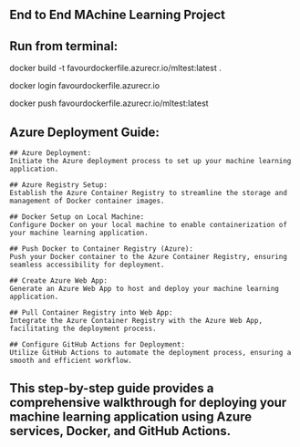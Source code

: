 ## End to End MAchine Learning Project



## Run from terminal:

docker build -t favourdockerfile.azurecr.io/mltest:latest .

docker login favourdockerfile.azurecr.io

docker push favourdockerfile.azurecr.io/mltest:latest



## Azure Deployment Guide:

    ## Azure Deployment:
    Initiate the Azure deployment process to set up your machine learning application.

    ## Azure Registry Setup:
    Establish the Azure Container Registry to streamline the storage and management of Docker container images.

    ## Docker Setup on Local Machine:
    Configure Docker on your local machine to enable containerization of your machine learning application.

    ## Push Docker to Container Registry (Azure):
    Push your Docker container to the Azure Container Registry, ensuring seamless accessibility for deployment.

    ## Create Azure Web App:
    Generate an Azure Web App to host and deploy your machine learning application.

    ## Pull Container Registry into Web App:
    Integrate the Azure Container Registry with the Azure Web App, facilitating the deployment process.

    ## Configure GitHub Actions for Deployment:
    Utilize GitHub Actions to automate the deployment process, ensuring a smooth and efficient workflow.

## This step-by-step guide provides a comprehensive walkthrough for deploying your machine learning application using Azure services, Docker, and GitHub Actions.
